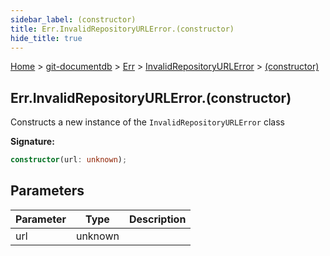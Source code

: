 ```yaml
---
sidebar_label: (constructor)
title: Err.InvalidRepositoryURLError.(constructor)
hide_title: true
---
```


[Home](./index.md) &gt; [git-documentdb](./git-documentdb.md) &gt; [Err](./git-documentdb.err.md) &gt; [InvalidRepositoryURLError](./git-documentdb.err.invalidrepositoryurlerror.md) &gt; [(constructor)](./git-documentdb.err.invalidrepositoryurlerror._constructor_.md)

## Err.InvalidRepositoryURLError.(constructor)

Constructs a new instance of the `InvalidRepositoryURLError` class

<b>Signature:</b>

```typescript
constructor(url: unknown);
```

## Parameters

|  Parameter | Type | Description |
|  --- | --- | --- |
|  url | unknown |  |

